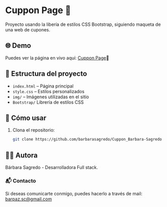 # Cuppon Page 🎫

Proyecto usando la libería de estilos CSS Bootstrap, siguiendo maqueta de una web de cupones.

## 🌐 Demo

Puedes ver la página en vivo aquí: [Cuppon Page](https://cuppon-barbara-sagredo.netlify.app/)🦎 

## 📁 Estructura del proyecto

- `index.html` – Página principal
- `style.css` – Estilos personalizados
- `img/` – Imágenes utilizadas en el sitio
- `Bootstrap/` Librería de estilos CSS

## 🚀 Cómo usar

1. Clona el repositorio:
   ```bash
   git clone https://github.com/barbarasagredo/Cuppon_Barbara-Sagredo

## 👩‍💻 Autora
Bárbara Sagredo - Desarrolladora Full stack.

### 📬 Contacto
Si deseas comunicarte conmigo, puedes hacerlo a través de mail: barpaz.sc@gmail.com
